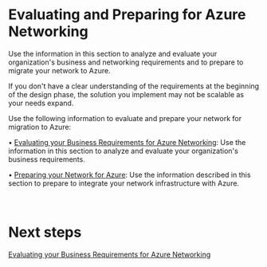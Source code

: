# Evaluating and Preparing for Azure Networking

Use the information in this section to analyze and evaluate your organization's business and networking requirements and to prepare to migrate your network to Azure. 


If you don't have a clear understanding of the requirements at the beginning of the design phase, the solution you implement may not be scalable as your needs expand.  

Use the following information to evaluate and prepare your network for migration to Azure: 

• [Evaluating your Business Requirements for Azure Networking](https://github.com/nmcgregor/Azure-Networking/blob/master/1.1-Evaluating-your-Business-Requirements-for-Azure-Networking.md):  Use the information in this section to analyze and evaluate your organization's business requirements.

• [Preparing your Network for Azure](https://github.com/nmcgregor/Azure-Networking/blob/master/1.2-Preparing-your-Network-for-Azure.md):  Use the information described in this section to prepare to integrate your network infrastructure with Azure.
 
<br />
<br />
<br />
# Next steps 
[Evaluating your Business Requirements for Azure Networking](https://github.com/nmcgregor/Azure-Networking/blob/master/1.1-Evaluating-your-Business-Requirements-for-Azure-Networking.md)

